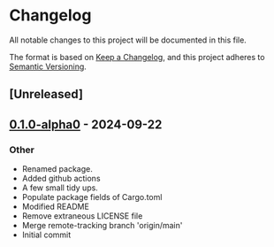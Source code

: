 # Changelog

All notable changes to this project will be documented in this file.

The format is based on [Keep a Changelog](https://keepachangelog.com/en/1.0.0/),
and this project adheres to [Semantic Versioning](https://semver.org/spec/v2.0.0.html).

## [Unreleased]

## [0.1.0-alpha0](https://github.com/smohekey/syntacks/releases/tag/v0.1.0-alpha0) - 2024-09-22

### Other

- Renamed package.
- Added github actions
- A few small tidy ups.
- Populate package fields of Cargo.toml
- Modified README
- Remove extraneous LICENSE file
- Merge remote-tracking branch 'origin/main'
- Initial commit
